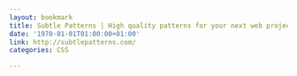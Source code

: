 ```yaml
---
layout: bookmark
title: Subtle Patterns | High quality patterns for your next web project
date: '1970-01-01T01:00:00+01:00'
link: http://subtlepatterns.com/
categories: CSS

---
```

